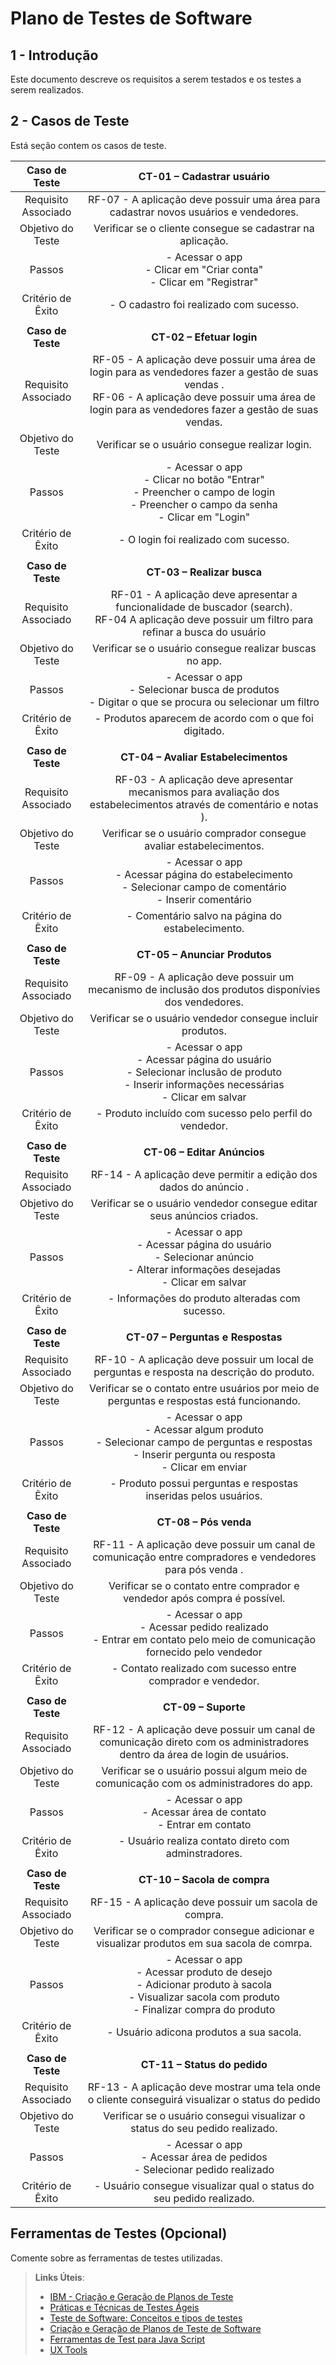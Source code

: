 # Plano de Testes de Software

## 1 - Introdução

Este documento descreve os requisitos a serem testados e os testes a serem realizados.

## 2 - Casos de Teste
Está seção contem os casos de teste.

 
| **Caso de Teste** 	| **CT-01 – Cadastrar usuário** 	|
|:---:	|:---:	|
|	Requisito Associado 	| RF-07 - A aplicação deve possuir uma área para cadastrar novos usuários e vendedores. |
| Objetivo do Teste 	| Verificar se o cliente consegue se cadastrar na aplicação. |
| Passos 	| - Acessar o app <br>  - Clicar em "Criar conta" <br> - Clicar em "Registrar" |
|Critério de Êxito | - O cadastro foi realizado com sucesso. |
|  	|  	|
| **Caso de Teste** 	| **CT-02 – Efetuar login**	|
|Requisito Associado | RF-05	- A aplicação deve possuir uma área de login para as vendedores fazer a gestão de suas vendas	. <br>RF-06 - A aplicação deve possuir uma área de login para as vendedores fazer a gestão de suas vendas. |
| Objetivo do Teste 	| Verificar se o usuário consegue realizar login. |
| Passos 	| - Acessar o app <br> - Clicar no botão "Entrar" <br> - Preencher o campo de login  <br> - Preencher o campo da senha <br> - Clicar em "Login" |
|Critério de Êxito | - O login foi realizado com sucesso. |
|  	|  	|
| **Caso de Teste** 	| **CT-03 – Realizar busca**	|
|Requisito Associado | RF-01	- A aplicação deve apresentar a funcionalidade de buscador (search). <br> RF-04	A aplicação deve possuir um filtro para refinar a busca do usuário |
| Objetivo do Teste 	| Verificar se o usuário consegue realizar buscas no app. |
| Passos 	| - Acessar o app <br> - Selecionar busca de produtos <br> - Digitar o que se procura ou selecionar um filtro|
|Critério de Êxito | - Produtos aparecem de acordo com o que foi digitado. |
|  	|  	|
| **Caso de Teste** 	| **CT-04 – Avaliar Estabelecimentos**	|
|Requisito Associado | RF-03	- A aplicação deve apresentar mecanismos para avaliação dos estabelecimentos através de comentário e notas	). |
| Objetivo do Teste 	| Verificar se o usuário comprador consegue avaliar estabelecimentos. |
| Passos 	| - Acessar o app <br> - Acessar página do estabelecimento <br> - Selecionar campo de comentário <br> - Inserir comentário |
|Critério de Êxito | - Comentário salvo na página do estabelecimento. |
|  	|  	|
| **Caso de Teste** 	| **CT-05 – Anunciar Produtos**	|
|Requisito Associado | RF-09	- A aplicação deve possuir um mecanismo de inclusão dos produtos disponívies dos vendedores. |
| Objetivo do Teste 	| Verificar se o usuário vendedor consegue incluir produtos. |
| Passos 	| - Acessar o app <br> - Acessar página do usuário <br> - Selecionar inclusão de produto <br> - Inserir informações necessárias <br> - Clicar em salvar |
|Critério de Êxito | - Produto incluído com sucesso pelo perfil do vendedor. |
|  	|  	|
| **Caso de Teste** 	| **CT-06 – Editar Anúncios**	|
|Requisito Associado | RF-14	- A aplicação deve permitir a edição dos dados do anúncio	. |
| Objetivo do Teste 	| Verificar se o usuário vendedor consegue editar seus anúncios criados. |
| Passos 	| - Acessar o app <br> - Acessar página do usuário <br> - Selecionar anúncio <br> - Alterar informações desejadas <br> - Clicar em salvar |
|Critério de Êxito | - Informações do produto alteradas com sucesso. |
|  	|  	|
| **Caso de Teste** 	| **CT-07 – Perguntas e Respostas**	|
|Requisito Associado | RF-10	- A aplicação deve possuir um local de perguntas e resposta na descrição do produto. |
| Objetivo do Teste 	| Verificar se o contato entre usuários por meio de perguntas e respostas está funcionando. |
| Passos 	| - Acessar o app <br> - Acessar algum produto <br> - Selecionar campo de perguntas e respostas <br> - Inserir pergunta ou resposta <br> - Clicar em enviar |
|Critério de Êxito | - Produto possui perguntas e respostas inseridas pelos usuários. |
|  	|  	|
| **Caso de Teste** 	| **CT-08 – Pós venda**	|
|Requisito Associado | RF-11	- A aplicação deve possuir um canal de comunicação entre compradores e vendedores para pós venda	. |
| Objetivo do Teste 	| Verificar se o contato entre comprador e vendedor após compra é possível. |
| Passos 	| - Acessar o app <br> - Acessar pedido realizado <br> - Entrar em contato pelo meio de comunicação fornecido pelo vendedor <br> |
|Critério de Êxito | - Contato realizado com sucesso entre comprador e vendedor. |
|  	|  	|
| **Caso de Teste** 	| **CT-09 – Suporte**	|
|Requisito Associado | RF-12	- A aplicação deve possuir um canal de comunicação direto com os administradores dentro da área de login de usuários. |
| Objetivo do Teste 	| Verificar se o usuário possui algum meio de comunicação com os administradores do app. |
| Passos 	| - Acessar o app <br> - Acessar área de contato <br> - Entrar em contato |
|Critério de Êxito | - Usuário realiza contato direto com adminstradores. |
|  	|  	|
| **Caso de Teste** 	| **CT-10 – Sacola de compra**	|
|Requisito Associado | RF-15	- A aplicação deve possuir um sacola de compra. |
| Objetivo do Teste 	| Verificar se o comprador consegue adicionar e visualizar produtos em sua sacola de comrpa. |
| Passos 	| - Acessar o app <br> - Acessar produto de desejo <br> - Adicionar produto à sacola <br> - Visualizar sacola com produto <br> - Finalizar compra do produto |
|Critério de Êxito | - Usuário adicona produtos a sua sacola. |
|  	|  	|
| **Caso de Teste** 	| **CT-11 – Status do pedido**	|
|Requisito Associado | RF-13	- A aplicação deve mostrar uma tela onde o cliente conseguirá visualizar o status do pedido |
| Objetivo do Teste 	| Verificar se o usuário consegui visualizar o status do seu pedido realizado. |
| Passos 	| - Acessar o app <br> - Acessar área de pedidos <br> - Selecionar pedido realizado |
|Critério de Êxito | - Usuário consegue visualizar qual o status do seu pedido realizado. |





## Ferramentas de Testes (Opcional)

Comente sobre as ferramentas de testes utilizadas.
 
> **Links Úteis**:
> - [IBM - Criação e Geração de Planos de Teste](https://www.ibm.com/developerworks/br/local/rational/criacao_geracao_planos_testes_software/index.html)
> - [Práticas e Técnicas de Testes Ágeis](http://assiste.serpro.gov.br/serproagil/Apresenta/slides.pdf)
> -  [Teste de Software: Conceitos e tipos de testes](https://blog.onedaytesting.com.br/teste-de-software/)
> - [Criação e Geração de Planos de Teste de Software](https://www.ibm.com/developerworks/br/local/rational/criacao_geracao_planos_testes_software/index.html)
> - [Ferramentas de Test para Java Script](https://geekflare.com/javascript-unit-testing/)
> - [UX Tools](https://uxdesign.cc/ux-user-research-and-user-testing-tools-2d339d379dc7)
